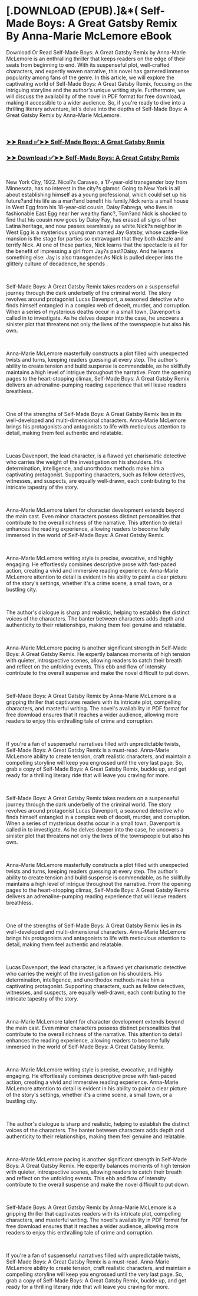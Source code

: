 # [.DOWNLOAD (EPUB).]&*( Self-Made Boys: A Great Gatsby Remix By Anna-Marie McLemore eBook

<p>Download Or Read Self-Made Boys: A Great Gatsby Remix by Anna-Marie McLemore is an enthralling thriller that keeps readers on the edge of their seats from beginning to end. With its suspenseful plot, well-crafted characters, and expertly woven narrative, this novel has garnered immense popularity among fans of the genre. In this article, we will explore the captivating world of Self-Made Boys: A Great Gatsby Remix, focusing on the intriguing storyline and the author's unique writing style. Furthermore, we will discuss the availability of the novel in PDF format for free download, making it accessible to a wider audience. So, if you're ready to dive into a thrilling literary adventure, let's delve into the depths of Self-Made Boys: A Great Gatsby Remix by Anna-Marie McLemore.</p>
<p>&nbsp;</p>

### [➤➤ Read ✅➤➤ Self-Made Boys: A Great Gatsby Remix](https://realpdfbooksdrive.blogspot.com/id/59251247)

### [➤➤ Download ✅➤➤ Self-Made Boys: A Great Gatsby Remix](https://realpdfbooksdrive.blogspot.com/id/59251247)

<p>&nbsp;</p>
<p>New York City, 1922. Nicol?s Caraveo, a 17-year-old transgender boy from Minnesota, has no interest in the city?s glamor. Going to New York is all about establishing himself as a young professional, which could set up his future?and his life as a man?and benefit his family.Nick rents a small house in West Egg from his 18-year-old cousin, Daisy Fabrega, who lives in fashionable East Egg near her wealthy fianc?, Tom?and Nick is shocked to find that his cousin now goes by Daisy Fay, has erased all signs of her Latina heritage, and now passes seamlessly as white.Nick?s neighbor in West Egg is a mysterious young man named Jay Gatsby, whose castle-like mansion is the stage for parties so extravagant that they both dazzle and terrify Nick. At one of these parties, Nick learns that the spectacle is all for the benefit of impressing a girl from Jay?s past?Daisy. And he learns something else: Jay is also transgender.As Nick is pulled deeper into the glittery culture of decadence, he spends .</p>
<p>&nbsp;</p>
<p>Self-Made Boys: A Great Gatsby Remix takes readers on a suspenseful journey through the dark underbelly of the criminal world. The story revolves around protagonist Lucas Davenport, a seasoned detective who finds himself entangled in a complex web of deceit, murder, and corruption. When a series of mysterious deaths occur in a small town, Davenport is called in to investigate. As he delves deeper into the case, he uncovers a sinister plot that threatens not only the lives of the townspeople but also his own.</p>
<p>&nbsp;</p>
<p>Anna-Marie McLemore masterfully constructs a plot filled with unexpected twists and turns, keeping readers guessing at every step. The author's ability to create tension and build suspense is commendable, as he skillfully maintains a high level of intrigue throughout the narrative. From the opening pages to the heart-stopping climax, Self-Made Boys: A Great Gatsby Remix delivers an adrenaline-pumping reading experience that will leave readers breathless.</p>
<p>&nbsp;</p>
<p>One of the strengths of Self-Made Boys: A Great Gatsby Remix lies in its well-developed and multi-dimensional characters. Anna-Marie McLemore brings his protagonists and antagonists to life with meticulous attention to detail, making them feel authentic and relatable.</p>
<p>&nbsp;</p>
<p>Lucas Davenport, the lead character, is a flawed yet charismatic detective who carries the weight of the investigation on his shoulders. His determination, intelligence, and unorthodox methods make him a captivating protagonist. Supporting characters, such as fellow detectives, witnesses, and suspects, are equally well-drawn, each contributing to the intricate tapestry of the story.</p>
<p>&nbsp;</p>
<p>Anna-Marie McLemore talent for character development extends beyond the main cast. Even minor characters possess distinct personalities that contribute to the overall richness of the narrative. This attention to detail enhances the reading experience, allowing readers to become fully immersed in the world of Self-Made Boys: A Great Gatsby Remix.</p>
<p>&nbsp;</p>
<p>Anna-Marie McLemore writing style is precise, evocative, and highly engaging. He effortlessly combines descriptive prose with fast-paced action, creating a vivid and immersive reading experience. Anna-Marie McLemore attention to detail is evident in his ability to paint a clear picture of the story's settings, whether it's a crime scene, a small town, or a bustling city.</p>
<p>&nbsp;</p>
<p>The author's dialogue is sharp and realistic, helping to establish the distinct voices of the characters. The banter between characters adds depth and authenticity to their relationships, making them feel genuine and relatable.</p>
<p>&nbsp;</p>
<p>Anna-Marie McLemore pacing is another significant strength in Self-Made Boys: A Great Gatsby Remix. He expertly balances moments of high tension with quieter, introspective scenes, allowing readers to catch their breath and reflect on the unfolding events. This ebb and flow of intensity contribute to the overall suspense and make the novel difficult to put down.</p>
<p>&nbsp;</p>
<p>Self-Made Boys: A Great Gatsby Remix by Anna-Marie McLemore is a gripping thriller that captivates readers with its intricate plot, compelling characters, and masterful writing. The novel's availability in PDF format for free download ensures that it reaches a wider audience, allowing more readers to enjoy this enthralling tale of crime and corruption.</p>
<p>&nbsp;</p>
<p>If you're a fan of suspenseful narratives filled with unpredictable twists, Self-Made Boys: A Great Gatsby Remix is a must-read. Anna-Marie McLemore ability to create tension, craft realistic characters, and maintain a compelling storyline will keep you engrossed until the very last page. So, grab a copy of Self-Made Boys: A Great Gatsby Remix, buckle up, and get ready for a thrilling literary ride that will leave you craving for more.</p>
<p>&nbsp;</p>
<p>Self-Made Boys: A Great Gatsby Remix takes readers on a suspenseful journey through the dark underbelly of the criminal world. The story revolves around protagonist Lucas Davenport, a seasoned detective who finds himself entangled in a complex web of deceit, murder, and corruption. When a series of mysterious deaths occur in a small town, Davenport is called in to investigate. As he delves deeper into the case, he uncovers a sinister plot that threatens not only the lives of the townspeople but also his own.</p>
<p>&nbsp;</p>
<p>Anna-Marie McLemore masterfully constructs a plot filled with unexpected twists and turns, keeping readers guessing at every step. The author's ability to create tension and build suspense is commendable, as he skillfully maintains a high level of intrigue throughout the narrative. From the opening pages to the heart-stopping climax, Self-Made Boys: A Great Gatsby Remix delivers an adrenaline-pumping reading experience that will leave readers breathless.</p>
<p>&nbsp;</p>
<p>One of the strengths of Self-Made Boys: A Great Gatsby Remix lies in its well-developed and multi-dimensional characters. Anna-Marie McLemore brings his protagonists and antagonists to life with meticulous attention to detail, making them feel authentic and relatable.</p>
<p>&nbsp;</p>
<p>Lucas Davenport, the lead character, is a flawed yet charismatic detective who carries the weight of the investigation on his shoulders. His determination, intelligence, and unorthodox methods make him a captivating protagonist. Supporting characters, such as fellow detectives, witnesses, and suspects, are equally well-drawn, each contributing to the intricate tapestry of the story.</p>
<p>&nbsp;</p>
<p>Anna-Marie McLemore talent for character development extends beyond the main cast. Even minor characters possess distinct personalities that contribute to the overall richness of the narrative. This attention to detail enhances the reading experience, allowing readers to become fully immersed in the world of Self-Made Boys: A Great Gatsby Remix.</p>
<p>&nbsp;</p>
<p>Anna-Marie McLemore writing style is precise, evocative, and highly engaging. He effortlessly combines descriptive prose with fast-paced action, creating a vivid and immersive reading experience. Anna-Marie McLemore attention to detail is evident in his ability to paint a clear picture of the story's settings, whether it's a crime scene, a small town, or a bustling city.</p>
<p>&nbsp;</p>
<p>The author's dialogue is sharp and realistic, helping to establish the distinct voices of the characters. The banter between characters adds depth and authenticity to their relationships, making them feel genuine and relatable.</p>
<p>&nbsp;</p>
<p>Anna-Marie McLemore pacing is another significant strength in Self-Made Boys: A Great Gatsby Remix. He expertly balances moments of high tension with quieter, introspective scenes, allowing readers to catch their breath and reflect on the unfolding events. This ebb and flow of intensity contribute to the overall suspense and make the novel difficult to put down.</p>
<p>&nbsp;</p>
<p>Self-Made Boys: A Great Gatsby Remix by Anna-Marie McLemore is a gripping thriller that captivates readers with its intricate plot, compelling characters, and masterful writing. The novel's availability in PDF format for free download ensures that it reaches a wider audience, allowing more readers to enjoy this enthralling tale of crime and corruption.</p>
<p>&nbsp;</p>
<p>If you're a fan of suspenseful narratives filled with unpredictable twists, Self-Made Boys: A Great Gatsby Remix is a must-read. Anna-Marie McLemore ability to create tension, craft realistic characters, and maintain a compelling storyline will keep you engrossed until the very last page. So, grab a copy of Self-Made Boys: A Great Gatsby Remix, buckle up, and get ready for a thrilling literary ride that will leave you craving for more.</p>
<p>&nbsp;</p>
